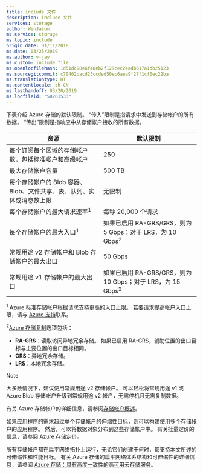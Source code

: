 ```yaml
---
title: include 文件
description: include 文件
services: storage
author: WenJason
ms.service: storage
ms.topic: include
origin.date: 01/11/2018
ms.date: 03/25/2019
ms.author: v-jay
ms.custom: include file
ms.openlocfilehash: 1d51dc98e6f48eb2f129cec24adb617a1db25123
ms.sourcegitcommit: c70402dacd23ccded50ec6aea9f27f1cf0ec22ba
ms.translationtype: HT
ms.contentlocale: zh-CN
ms.lasthandoff: 03/20/2019
ms.locfileid: "58261533"
---
```

下表介绍 Azure 存储的默认限制。 “传入”限制是指请求中发送到存储帐户的所有数据。 “传出”限制是指响应中从存储帐户接收的所有数据。

| 资源 | 默认限制 |
| --- | --- |
| 每个订阅每个区域的存储帐户数，包括标准帐户和高级帐户 | 250 |
| 最大存储帐户容量 |  500 TB |
| 每个存储帐户的 Blob 容器、Blob、文件共享、表、队列、实体或消息数上限 | 无限制 |
| 每个存储帐户的最大请求速率<sup>1</sup> | 每秒 20,000 个请求 |
| 每个存储帐户的最大入口<sup>1</sup> | 如果已启用 RA-GRS/GRS，则为 5 Gbps；对于 LRS，为 10 Gbps<sup>2</sup> |
| 常规用途 v2 存储帐户和 Blob 存储帐户的最大出口 | 50 Gbps |
| 常规用途 v1 存储帐户的最大出口 | 如果已启用 RA-GRS/GRS，则为 10 Gbps；对于 LRS，为 15 Gbps<sup>2</sup> |

<sup>1</sup> Azure 标准存储帐户根据请求支持更高的入口上限。 若要请求提高帐户入口上限，请与 [Azure 支持](https://www.azure.cn/support/contact/)联系。

<sup>2</sup>[Azure 存储复制](/storage/common/storage-redundancy)选项包括：
* **RA-GRS**：读取访问异地冗余存储。 如果已启用 RA-GRS，辅助位置的出口目标与主要位置的出口目标相同。
* **GRS**：异地冗余存储。 
* **LRS**：本地冗余存储。 

> [!NOTE]
> 大多数情况下，建议使用常规用途 v2 存储帐户。 可以轻松将常规用途 v1 或 Azure Blob 存储帐户升级到常规用途 v2 帐户，无需停机且无需复制数据。
>
> 有关 Azure 存储帐户的详细信息，请参阅[存储帐户概述](../articles/storage/common/storage-account-overview.md)。 

如果应用程序的需求超过单个存储帐户的伸缩性目标，则可以构建使用多个存储帐户的应用程序。 然后，可以将数据对象分布到这些存储帐户中。 有关批量定价的信息，请参阅 [Azure 存储定价](https://azure.cn/pricing/details/storage/)。

所有存储帐户都在扁平网络拓扑上运行，无论它们创建于何时，都支持本文所述的可伸缩性和性能目标。 有关 Azure 存储的扁平网络体系结构和可伸缩性的详细信息，请参阅 [Azure 存储：具有高度一致性的高可用云存储服务](http://blogs.msdn.com/b/windowsazurestorage/archive/2011/11/20/windows-azure-storage-a-highly-available-cloud-storage-service-with-strong-consistency.aspx)。

